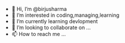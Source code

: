 - 👋 Hi, I’m @birjusharma
- 👀 I’m interested in coding,managing,learning 
- 🌱 I’m currently learning devlopment
- 💞️ I’m looking to collaborate on ...
- 📫 How to reach me ...

<!---
birjusharma/birjusharma is a ✨ special ✨ repository because its `README.md` (this file) appears on your GitHub profile.
You can click the Preview link to take a look at your changes.
--->

